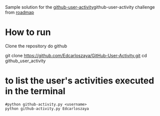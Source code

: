Sample solution for the [github-user-activity](https://roadmap.sh/projects/github-user-activity)github-user-activity challenge from [roadmap](https://roadmap.sh/)

# How to run

Clone the repository do github

git clone https://github.com/Edcarloszaya/GitHub-User-Activity.git
cd github_user_activity

# to list the user's activities executed in the terminal
    #python github-activity.py <username>
    python github-activity.py Edcarloszaya